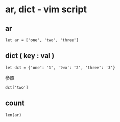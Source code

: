 
# ar, dict  -  vim script


## ar

```
let ar = ['one', 'two', 'three']
```


## dict ( key : val )

```
let dct = {'one': '1', 'two': '2', 'three': '3'}
```

参照

```
dct['two']
```

## count

```
len(ar)
```




